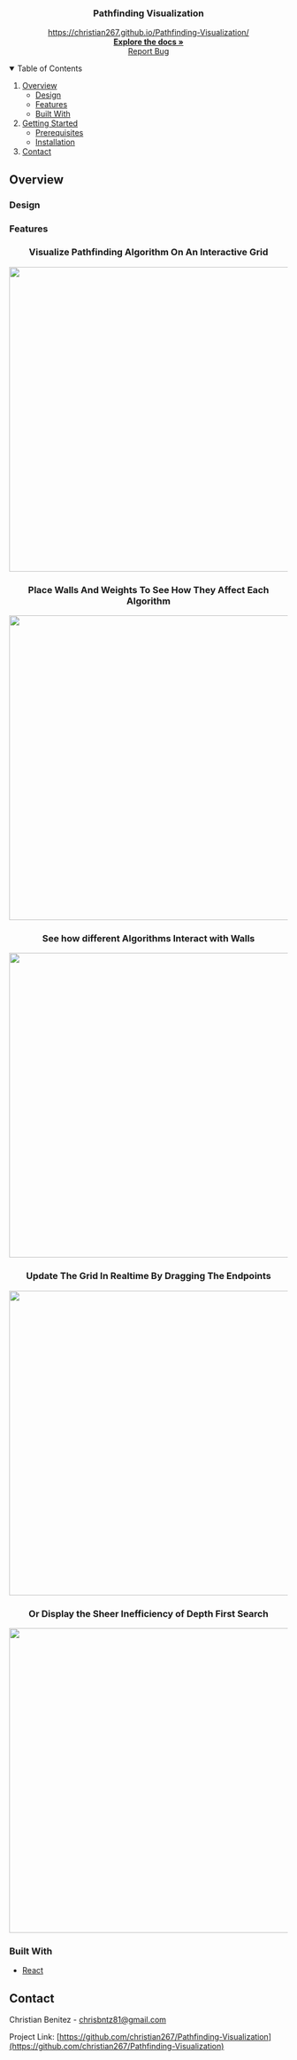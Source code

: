 
<!-- PROJECT LOGO -->

<p align="center">
  <h3 align="center">Pathfinding Visualization</h3>
  <p align="center">
    <a href="https://christian267.github.io/Pathfinding-Visualization/">https://christian267.github.io/Pathfinding-Visualization/</a>
    <br />
    <a href="https://github.com/Christian267/Pathfinding-Visualization"><strong>Explore the docs »</strong></a>
    <br />
    <a href="https://github.com/christian267/Pathfinding-Visualization/issues">Report Bug</a>
  </p>
</p>



<!-- TABLE OF CONTENTS -->
<details open="open">
  <summary>Table of Contents</summary>
  <ol>
    <li>
      <a href="#overview">Overview</a>
      <ul>
        <li><a href="#design">Design</a></li>
      </ul>
      <ul>
        <li><a href="#features">Features</a></li>
      </ul>
      <ul>
        <li><a href="#built-with">Built With</a></li>
      </ul>
    </li>
    <li>
      <a href="#getting-started">Getting Started</a>
      <ul>
        <li><a href="#prerequisites">Prerequisites</a></li>
        <li><a href="#installation">Installation</a></li>
      </ul>
    </li>
    <li><a href="#contact">Contact</a></li>
  </ol>
</details>



<!-- ABOUT THE PROJECT -->
## Overview
### Design

### Features
  <h3 align="center">Visualize Pathfinding Algorithm On An Interactive Grid</h3>
<p align="center">
  <img src="https://i.imgur.com/yrHHPCg.gif" width=550>
</p>
  <h3 align="center">Place Walls And Weights To See How They Affect Each Algorithm</h3>
<p align="center">
  <img src="https://i.imgur.com/e2wFzxg.gif" width=550>
</p>
  <h3 align="center">See how different Algorithms Interact with Walls</h3>
<p align="center">
  <img src="https://i.imgur.com/U5BQExY.gif" width=550>
</p>
  <h3 align="center">Update The Grid In Realtime By Dragging The Endpoints</h3>
<p align="center">
  <img src="https://i.imgur.com/0DnpTlQ.gif" width=550>
</p>
  <h3 align="center">Or Display the Sheer Inefficiency of Depth First Search</h3>
<p align="center">
  <img src="https://i.imgur.com/FY8UhZH.gif" width=550>
</p>

### Built With
* [React](https://reactjs.org/)




<!-- GETTING STARTED -->


## Contact

Christian Benitez - chrisbntz81@gmail.com

Project Link: [https://github.com/christian267/Pathfinding-Visualization](https://github.com/christian267/Pathfinding-Visualization)